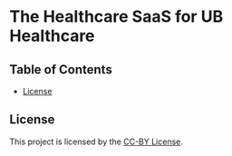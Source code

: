 # The Healthcare SaaS for UB Healthcare

## Table of Contents
- [License](#License)

## License
This project is licensed by the [CC-BY License](LICENSE).


